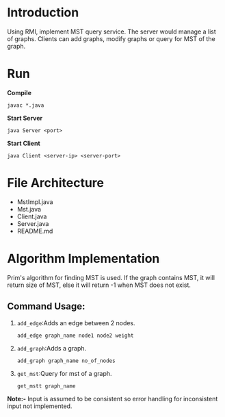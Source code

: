 # Introduction 
Using RMI, implement MST query service. The server would manage a list of graphs. Clients can add graphs, modify graphs or query for MST of the graph.
 
# Run
**Compile**
```
javac *.java
```
**Start Server**
```
java Server <port>
```
**Start Client**
```
java Client <server-ip> <server-port>  
```

# File Architecture
- MstImpl.java
- Mst.java
- Client.java
- Server.java
- README.md

# Algorithm Implementation
Prim's algorithm for finding MST is used. If the graph contains MST, it will return size of MST, else it will return -1 when MST does not exist. 


## Command Usage:

1. `add_edge`:Adds an edge between 2 nodes.     
   ```
   add_edge graph_name node1 node2 weight
   ```
   
2. `add_graph`:Adds a graph.     
   ```
   add_graph graph_name no_of_nodes
   ```
   
3. `get_mst`:Query for mst of a graph.     
   ```
   get_mstt graph_name
   ```
   
**Note:-** Input is assumed to be consistent so error handling for inconsistent input not implemented.

